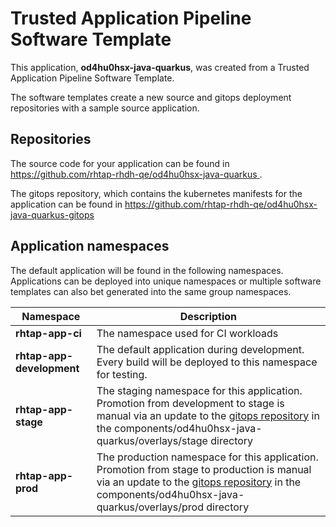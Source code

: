 # Trusted Application Pipeline Software Template

This application, **od4hu0hsx-java-quarkus**, was created from a Trusted Application Pipeline Software Template.

The software templates create a new source and gitops deployment repositories with a sample source application. 

## Repositories

The source code for your application can be found in [https://github.com/rhtap-rhdh-qe/od4hu0hsx-java-quarkus ](https://github.com/rhtap-rhdh-qe/od4hu0hsx-java-quarkus ).
 
The gitops repository, which contains the kubernetes manifests for the application can be found in 
[https://github.com/rhtap-rhdh-qe/od4hu0hsx-java-quarkus-gitops ](https://github.com/rhtap-rhdh-qe/od4hu0hsx-java-quarkus-gitops ) 

## Application namespaces 

The default application will be found in the following namespaces. Applications can be deployed into unique namespaces or multiple software templates can also bet generated into the same group namespaces.  

|  Namespace   |  Description   |  
| -------- | -------- |
| **rhtap-app-ci** | The namespace used for CI workloads |
| **rhtap-app-development** | The default application during development. Every build will be deployed to this namespace for testing. |
| **rhtap-app-stage** | The staging namespace for this application. Promotion from development to stage is manual via an update to the [gitops repository](https://github.com/rhtap-rhdh-qe/od4hu0hsx-java-quarkus-gitops ) in the components/od4hu0hsx-java-quarkus/overlays/stage directory |
| **rhtap-app-prod** | The production namespace for this application. Promotion from stage to production is manual via an update to the [gitops repository](https://github.com/rhtap-rhdh-qe/od4hu0hsx-java-quarkus-gitops ) in the components/od4hu0hsx-java-quarkus/overlays/prod directory |